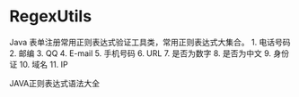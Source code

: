 # RegexUtils
Java 表单注册常用正则表达式验证工具类，常用正则表达式大集合。  1. 电话号码  2. 邮编  3. QQ  4. E-mail  5. 手机号码  6. URL  7. 是否为数字  8. 是否为中文  9. 身份证  10. 域名  11. IP 

JAVA正则表达式语法大全
